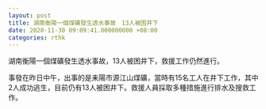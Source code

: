 ```yaml
---
layout: post
title: 湖南衡陽一個煤礦發生透水事故　13人被困井下
date: 2020-11-30 09:09:41.000000000 +08:00
categories: rthk
---
```


湖南衡陽一個煤礦發生透水事故，13人被困井下，救援工作仍然進行。

事發在昨日中午，出事的是耒陽市源江山煤礦，當時有15名工人在井下工作，其中2人成功逃生，目前仍有13人被困井下。救援人員採取多種措施進行排水及搜救工作。
